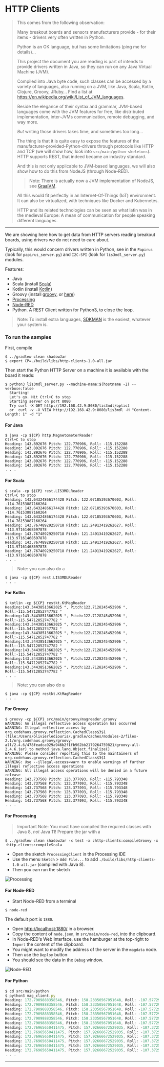 # HTTP Clients
> This comes from the following observation:
>
> Many breakout boards and sensors manufacturers provide - for their items -
> drivers very often written in Python.
> 
> Python is an OK language, but has some limitations (ping me for details)...
> 
> This project the document you are reading is part of intends to provide drivers
> written in Java, so they can run on any Java Virtual Machine (JVM).
> 
> Compiled into Java byte code, such classes can be accessed by a variety of languages,
> also running on a JVM, like Java, Scala, Kotlin, Clojure, Groovy, JRuby...
> Find a list at <https://en.wikipedia.org/wiki/List_of_JVM_languages>.
> 
> Beside the elegance of their syntax and grammar, JVM-based languages come with the JVM features for free,
> like distributed implementation, inter-JVMs communication, remote debugging, and way more.
> 
> _But_ writing those drivers takes time, and sometimes too long...
> 
> The thing is that it is quite easy to expose the features of the manufacturer-provided-Python-drivers through
> protocols like HTTP and TCP (we will show how, look into `src/main/python-skeletons`). HTTP supports REST, that indeed
> became an industry standard.
> 
> And this is not only applicable to JVM-based languages, we will also show how to do this from NodeJS (through Node-RED).
> > Note: There is actually now a JVM implementation of NodeJS, see [GraalVM](https://www.graalvm.org/).
> 
> All this would fit perfectly in an Internet-Of-Things (IoT) environment. It can also be virtualized, with techniques like
> Docker and Kubernetes.
>
> HTTP and its related technologies can be seen as what latin was in the medieval Europe:
> A mean of communication for people speaking different languages.

---
We are showing here how to get data from HTTP servers reading breakout boards, 
using drivers we do not need to care about.

Typically, this would concern drivers written in Python, see in the `Papirus` 
(look for `papirus_server.py`) and `I2C-SPI` (look for `lis3mdl_server.py`) modules.


Features: 
- Java
- Scala (install [Scala](https://sdkman.io/sdks#scala))
- Kotlin (install [Kotlin](https://sdkman.io/sdks#kotlin))
- Groovy (install [groovy](https://sdkman.io/sdks#groovy), or [here](https://groovy-lang.org/install.html))
- [Processing](https://pi.processing.org/get-started/)
- [Node-RED](https://nodered.org/docs/getting-started/)
- Python. A REST Client written for Python3, to close the loop.

> Note: To install extra languages, [SDKMAN](https://sdkman.io/install) is the easiest, whatever your system is.

### To run the samples

First, compile
```text
$ ../gradlew clean shadowJar
$ export CP=./build/libs/http-clients-1.0-all.jar
```
Then start the Python HTTP Server on a machine it is available with the board it reads:
```text
$ python3 lis3mdl_server.py --machine-name:$(hostname -I) --verbose:false
  Starting!
  Let's go. Hit Ctrl+C to stop
  Starting server on port 8080
  Try curl -X GET http://192.168.42.9:8080/lis3mdl/oplist
  or  curl -v -X VIEW http://192.168.42.9:8080/lis3mdl -H "Content-Length: 1" -d "1"
```

#### For Java
```text
$ java -cp ${CP} http.MagnetometerReader
Ctrl+C to stop
Heading: 143.892676 Pitch: 122.770906, Roll: -115.152288
Heading: 143.892676 Pitch: 122.770906, Roll: -115.152288
Heading: 143.892676 Pitch: 122.770906, Roll: -115.152288
Heading: 143.892676 Pitch: 122.770906, Roll: -115.152288
Heading: 143.892676 Pitch: 122.770906, Roll: -115.152288
Heading: 143.892676 Pitch: 122.770906, Roll: -115.152288
. . .
```

#### For Scala
```text
$ scala -cp ${CP} rest.LIS3MDLReader 
Ctrl+C to stop
Heading: 143.64324866174428 Pitch: 122.07185393670603, Roll: -114.76153087160264
Heading: 143.64324866174428 Pitch: 122.07185393670603, Roll: -114.76153087160264
Heading: 143.64324866174428 Pitch: 122.07185393670603, Roll: -114.76153087160264
Heading: 143.76748929250718 Pitch: 121.24913419262627, Roll: -113.97161468597878
Heading: 143.76748929250718 Pitch: 121.24913419262627, Roll: -113.97161468597878
Heading: 143.76748929250718 Pitch: 121.24913419262627, Roll: -113.97161468597878
Heading: 143.76748929250718 Pitch: 121.24913419262627, Roll: -113.97161468597878
. . .
```
> Note: you can also do a
```text
$ java -cp ${CP} rest.LIS3MDLReader 
. . .
```

#### For Kotlin
```text
$ kotlin -cp ${CP} restkt.KtMagReader
Heading:143.34438513662025 °, Pitch:122.7128245452906 °, Roll:-115.54712852747782 °
Heading:143.34438513662025 °, Pitch:122.7128245452906 °, Roll:-115.54712852747782 °
Heading:143.34438513662025 °, Pitch:122.7128245452906 °, Roll:-115.54712852747782 °
Heading:143.34438513662025 °, Pitch:122.7128245452906 °, Roll:-115.54712852747782 °
Heading:143.34438513662025 °, Pitch:122.7128245452906 °, Roll:-115.54712852747782 °
Heading:143.34438513662025 °, Pitch:122.7128245452906 °, Roll:-115.54712852747782 °
Heading:143.34438513662025 °, Pitch:122.7128245452906 °, Roll:-115.54712852747782 °
Heading:143.34438513662025 °, Pitch:122.7128245452906 °, Roll:-115.54712852747782 °
. . .
```
> Note: you can also do a 
```text
$ java -cp ${CP} restkt.KtMagReader
. . .
```

#### For Groovy
```text
$ groovy -cp ${CP} src/main/groovy/magreader.groovy 
WARNING: An illegal reflective access operation has occurred
WARNING: Illegal reflective access by org.codehaus.groovy.reflection.CachedClass$3$1 (file:/Users/olivierlediouris/.gradle/caches/modules-2/files-2.1/org.codehaus.groovy/groovy-all/2.4.6/478feadca929a946b2f1fb962bb2179264759821/groovy-all-2.4.6.jar) to method java.lang.Object.finalize()
WARNING: Please consider reporting this to the maintainers of org.codehaus.groovy.reflection.CachedClass$3$1
WARNING: Use --illegal-access=warn to enable warnings of further illegal reflective access operations
WARNING: All illegal access operations will be denied in a future release
Heading: 143.737568 Pitch: 123.377093, Roll: -115.793348
Heading: 143.737568 Pitch: 123.377093, Roll: -115.793348
Heading: 143.737568 Pitch: 123.377093, Roll: -115.793348
Heading: 143.737568 Pitch: 123.377093, Roll: -115.793348
Heading: 143.737568 Pitch: 123.377093, Roll: -115.793348
Heading: 143.737568 Pitch: 123.377093, Roll: -115.793348
. . .
```

#### For Processing
> Important Note: You must have compiled the required classes with Java 8, *not* Java 11!
> Prepare the jar with a 
```text
$ ../gradlew clean shadowJar -x test -x :http-clients:compileGroovy -x :http-clients:compileScala
```

- Open the sketch `ProcessingClient` in the Processing IDE
- Use the menu `Sketch` > `Add File...` to add `./build/libs/http-clients-1.0-all.jar` (compiled with Java 8). 
- Then you can run the sketch

![Processing](./Processing.png)

#### For Node-RED
- Start Node-RED from a terminal
```text
$ node-red
```
The default port is `1880`.
- Open <http://localhost:1880/> in a browser.
- Copy the content of `node.json`, in `src/main/node-red`, into the clipboard.
- In Node-RED's Web Interface, use the hamburger at the top-right to `Import` the content of the clipboard.
- You might want to modify the address of the server in the `magdata` node.
- Then use the `Deploy` button
- You should see the data in the `Debug` window.

![Node-RED](./Node-RED.png)
  
  
#### For Python
```js
$ cd src/main/python
$ python3 mag_client.py 
Heading: 172.7909888358546, Pitch: 158.23350567051648, Roll: -107.57729577102337
Heading: 172.7909888358546, Pitch: 158.23350567051648, Roll: -107.57729577102337
Heading: 172.7909888358546, Pitch: 158.23350567051648, Roll: -107.57729577102337
Heading: 172.7909888358546, Pitch: 158.23350567051648, Roll: -107.57729577102337
Heading: 172.7909888358546, Pitch: 158.23350567051648, Roll: -107.57729577102337
Heading: 172.7909888358546, Pitch: 158.23350567051648, Roll: -107.57729577102337
Heading: 172.76965650411475, Pitch: 157.92666672529035, Roll: -107.37252799399292
Heading: 172.76965650411475, Pitch: 157.92666672529035, Roll: -107.37252799399292
Heading: 172.76965650411475, Pitch: 157.92666672529035, Roll: -107.37252799399292
Heading: 172.76965650411475, Pitch: 157.92666672529035, Roll: -107.37252799399292
Heading: 172.76965650411475, Pitch: 157.92666672529035, Roll: -107.37252799399292
Heading: 172.76965650411475, Pitch: 157.92666672529035, Roll: -107.37252799399292
. . .
```  

---
 